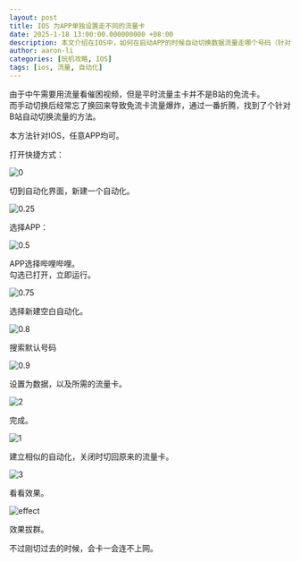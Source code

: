 ```yaml
---
layout: post
title: IOS 为APP单独设置走不同的流量卡
date: 2025-1-18 13:00:00.000000000 +08:00
description: 本文介绍在IOS中，如何在启动APP的时候自动切换数据流量走哪个号码（针对不同的APP使用不同的流量卡）。
author: aaron-li
categories: [玩机攻略, IOS]
tags: [ios, 流量, 自动化]
---
```


由于中午需要用流量看催困视频，但是平时流量主卡并不是B站的免流卡。  
而手动切换后经常忘了换回来导致免流卡流量爆炸，通过一番折腾，找到了个针对B站自动切换流量的方法。

本方法针对IOS，任意APP均可。

打开快捷方式：

![0](/assets/img/posts/2025-01-18-ios-switch-network-for-app/0.png)

切到自动化界面，新建一个自动化。

![0.25](/assets/img/posts/2025-01-18-ios-switch-network-for-app/0.25.png)

选择APP：

![0.5](/assets/img/posts/2025-01-18-ios-switch-network-for-app/0.5.png)

APP选择哔哩哔哩。  
勾选已打开，立即运行。

![0.75](/assets/img/posts/2025-01-18-ios-switch-network-for-app/0.75.png)

选择新建空白自动化。

![0.8](/assets/img/posts/2025-01-18-ios-switch-network-for-app/0.8.png)

搜索默认号码

![0.9](/assets/img/posts/2025-01-18-ios-switch-network-for-app/0.9.png)

设置为数据，以及所需的流量卡。

![2](/assets/img/posts/2025-01-18-ios-switch-network-for-app/2.png)

完成。

![1](/assets/img/posts/2025-01-18-ios-switch-network-for-app/1.png)

建立相似的自动化，关闭时切回原来的流量卡。

![3](/assets/img/posts/2025-01-18-ios-switch-network-for-app/3.png)

看看效果。

![effect](/assets/img/posts/2025-01-18-ios-switch-network-for-app/effect.gif)

效果拔群。

不过刚切过去的时候，会卡一会连不上网。